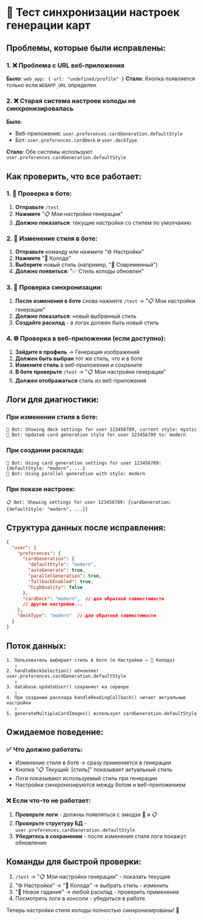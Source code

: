 # 🧪 Тест синхронизации настроек генерации карт

## Проблемы, которые были исправлены:

### 1. ❌ Проблема с URL веб-приложения
**Было**: `web_app: { url: "undefined/profile" }`
**Стало**: Кнопка появляется только если `WEBAPP_URL` определен

### 2. ❌ Старая система настроек колоды не синхронизировалась
**Было**: 
- Веб-приложение: `user.preferences.cardGeneration.defaultStyle`
- Бот: `user.preferences.cardDeck` и `user.deckType`

**Стало**: Обе системы используют `user.preferences.cardGeneration.defaultStyle`

## Как проверить, что все работает:

### 1. 🤖 Проверка в боте:
1. **Отправьте** `/test` 
2. **Нажмите** "📋 Мои настройки генерации"
3. **Должно показаться**: текущие настройки со стилем по умолчанию

### 2. 🎨 Изменение стиля в боте:
1. **Отправьте** команду или нажмите "⚙️ Настройки"
2. **Нажмите** "🔮 Колода"
3. **Выберите** новый стиль (например, "🔳 Современный")
4. **Должно появиться**: "✅ Стиль колоды обновлен"

### 3. 🔄 Проверка синхронизации:
1. **После изменения в боте** снова нажмите `/test` → "📋 Мои настройки генерации"
2. **Должно показаться**: новый выбранный стиль
3. **Создайте расклад** - в логах должен быть новый стиль

### 4. 🌐 Проверка в веб-приложении (если доступно):
1. **Зайдите в профиль** → Генерация изображений
2. **Должен быть выбран** тот же стиль, что и в боте
3. **Измените стиль** в веб-приложении и сохраните
4. **В боте проверьте** `/test` → "📋 Мои настройки генерации"
5. **Должен отображаться** стиль из веб-приложения

## Логи для диагностики:

### При изменении стиля в боте:
```
🎨 Bot: Showing deck settings for user 123456789, current style: mystic
🎨 Bot: Updated card generation style for user 123456789 to: modern
```

### При создании расклада:
```
🎨 Bot: Using card generation settings for user 123456789: {defaultStyle: "modern", ...}
🔄 Bot: Using parallel generation with style: modern
```

### При показе настроек:
```
📋 Bot: Showing settings for user 123456789: {cardGeneration: {defaultStyle: "modern", ...}}
```

## Структура данных после исправления:

```json
{
  "user": {
    "preferences": {
      "cardGeneration": {
        "defaultStyle": "modern",
        "autoGenerate": true,
        "parallelGeneration": true,
        "fallbackEnabled": true,
        "highQuality": false
      },
      "cardDeck": "modern",  // для обратной совместимости
      // другие настройки...
    },
    "deckType": "modern"  // для обратной совместимости
  }
}
```

## Поток данных:

```
1. Пользователь выбирает стиль в боте (⚙️ Настройки → 🔮 Колода)
   ↓
2. handleDeckSelection() обновляет user.preferences.cardGeneration.defaultStyle
   ↓
3. database.updateUser() сохраняет на сервере
   ↓
4. При создании расклада handleReadingCallback() читает актуальные настройки
   ↓
5. generateMultipleCardImages() использует cardGeneration.defaultStyle
```

## Ожидаемое поведение:

### ✅ Что должно работать:
- Изменение стиля в боте → сразу применяется в генерации
- Кнопка "📋 Текущий: [стиль]" показывает актуальный стиль
- Логи показывают используемый стиль при генерации
- Настройки синхронизируются между ботом и веб-приложением

### ❌ Если что-то не работает:
1. **Проверьте логи** - должны появляться с эмодзи 🎨 и 📋
2. **Проверьте структуру БД** - `user.preferences.cardGeneration.defaultStyle`
3. **Убедитесь в сохранении** - после изменения стиля логи покажут обновление

## Команды для быстрой проверки:

1. `/test` → "📋 Мои настройки генерации" - показать текущие
2. "⚙️ Настройки" → "🔮 Колода" → выбрать стиль - изменить
3. "🔮 Новое гадание" → любой расклад - проверить применение
4. Посмотреть логи в консоли - убедиться в работе

Теперь настройки стиля колоды полностью синхронизированы! 🎉